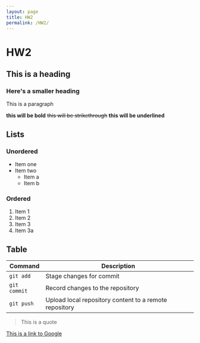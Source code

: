 ```yaml
---
layout: page
title: HW2
permalink: /HW2/
---
```


# HW2

## This is a heading

### Here's a smaller heading

This is a paragraph

**this will be bold** ~~this will be strikethrough~~ __this will be underlined__

## Lists

### Unordered
- Item one
- Item two
  - Item a
  - Item b

### Ordered
1. Item 1
2. Item 2
3. Item 3
4. Item 3a

## Table

| Command  | Description                                  |
|----------|----------------------------------------------|
| `git add`    | Stage changes for commit                |
| `git commit` | Record changes to the repository       |
| `git push`   | Upload local repository content to a remote repository |

> This is a quote

[This is a link to Google](https://www.google.com)
